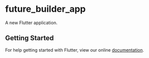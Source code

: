 # future_builder_app

A new Flutter application.

## Getting Started

For help getting started with Flutter, view our online
[documentation](https://flutter.io/).

